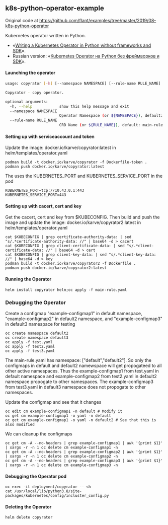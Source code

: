 k8s-python-operator-example
---------------------------
Original code at https://github.com/flant/examples/tree/master/2019/08-k8s-python-operator

Kubernetes operator written in Python.

* «[Writing a Kubernetes Operator in Python without frameworks and SDK](https://blog.flant.com/writing-a-kubernetes-operator-in-python-without-frameworks-and-sdk/)».
* Russian version: «[Kubernetes Operator на Python без фреймворков и SDK](https://habr.com/ru/company/flant/blog/459320/)».


#### Launching the operator
```bash
usage: copyrator [-h] [--namespace NAMESPACE] [--rule-name RULE_NAME]

Copyrator - copy operator.

optional arguments:
  -h, --help            show this help message and exit
  --namespace NAMESPACE
                        Operator Namespace (or ${NAMESPACE}), default: default
  --rule-name RULE_NAME
                        CRD Name (or ${RULE_NAME}), default: main-rule
``` 

#### Setting up with serviceaccount and token
Update the image: docker.io/karve/copyrator:latest in helm/templates/operator.yaml
```
podman build -t docker.io/karve/copyrator -f Dockerfile-token .
podman push docker.io/karve/copyrator:latest
```
The uses the KUBERNETES_PORT and KUBERNETES_SERVICE_PORT in the pod
```
KUBERNETES_PORT=tcp://10.43.0.1:443
KUBERNETES_SERVICE_PORT=443
```

#### Setting up with cacert, cert and key
Get the cacert, cert and key from $KUBECONFIG. Then build and push the image and update the image: docker.io/karve/copyrator2:latest in helm/templates/operator.yaml
```
cat $KUBECONFIG | grep certificate-authority-data: | sed "s/.*certificate-authority-data: //" | base64 -d > cacert
cat $KUBECONFIG | grep client-certificate-data: | sed "s/.*client-certificate-data: //" | base64 -d > cert
cat $KUBECONFIG | grep client-key-data: | sed "s/.*client-key-data: //" | base64 -d > key
podman build -t docker.io/karve/copyrator2 -f Dockerfile .
podman push docker.io/karve/copyrator2:latest
```

#### Running the Operator
```
helm install copyrator helm;oc apply -f main-rule.yaml
```

### Debugging the Operator
Create a configmap "example-configmap1" in default namespace, "example-configmap2" in default2 namespace, and "example-configmap3" in default3 namespace for testing
```
oc create namespace default2
oc create namespace default3
oc apply -f test.yaml
oc apply -f test2.yaml
oc apply -f test3.yaml
```
The main-rule.yaml has namespace: ["default","default2"]. So only the configmaps in default and default2 namewspace will get propogateed to all other active namespaces. Thus the example-configmap1 from test.yaml in default namespace and example-configmap2 from test2.yaml in default2 namespace propogate to other namespaces. The example-configmap3 from test3.yaml in default3 namespace does not propogate to other namespaces.


Update the configmap and see that it changes
```
oc edit cm example-configmap1 -n default # Modify it
oc get cm example-configmap1 -o yaml -n default
oc get cm example-configmap1 -o yaml -n default2 # See that this is also modified
```

We can cleanup the configmaps
```
oc get cm -A --no-headers | grep example-configmap1 | awk '{print $1}' | xargs -r -n 1 oc delete cm example-configmap1 -n
oc get cm -A --no-headers | grep example-configmap2 | awk '{print $1}' | xargs -r -n 1 oc delete cm example-configmap2 -n
oc get cm -A --no-headers | grep example-configmap3 | awk '{print $1}' | xargs -r -n 1 oc delete cm example-configmap3 -n
```

#### Debugging the Operator pod
```
oc exec -it deployment/copyrator -- sh
cat /usr/local/lib/python3.8/site-packages/kubernetes/config/incluster_config.py
```

#### Deleting the Operator
```
helm delete copyrator
```
